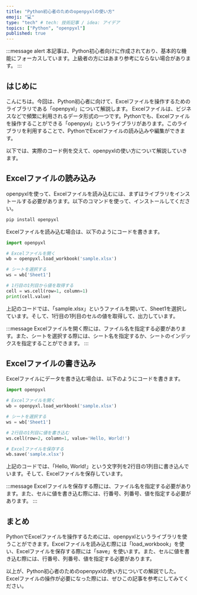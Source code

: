 ```yaml
---
title: "Python初心者のためのopenpyxlの使い方"
emoji: "💻"
type: "tech" # tech: 技術記事 / idea: アイデア
topics: ["Python", "openpyxl"]
published: true
---
```


:::message alert
本記事は、Python初心者向けに作成されており、基本的な機能にフォーカスしています。上級者の方にはあまり参考にならない場合があります。
:::

## はじめに
こんにちは。今回は、Python初心者に向けて、Excelファイルを操作するためのライブラリである「openpyxl」について解説します。
Excelファイルは、ビジネスなどで頻繁に利用されるデータ形式の一つです。Pythonでも、Excelファイルを操作することができる「openpyxl」というライブラリがあります。このライブラリを利用することで、PythonでExcelファイルの読み込みや編集ができます。

以下では、実際のコード例を交えて、openpyxlの使い方について解説していきます。

## Excelファイルの読み込み

openpyxlを使って、Excelファイルを読み込むには、まずはライブラリをインストールする必要があります。以下のコマンドを使って、インストールしてください。

```bash
pip install openpyxl
```

Excelファイルを読み込む場合は、以下のようにコードを書きます。

```python
import openpyxl

# Excelファイルを開く
wb = openpyxl.load_workbook('sample.xlsx')

# シートを選択する
ws = wb['Sheet1']

# 1行目の1列目から値を取得する
cell = ws.cell(row=1, column=1)
print(cell.value)
```

上記のコードでは、「sample.xlsx」というファイルを開いて、Sheet1を選択しています。そして、1行目の1列目のセルの値を取得して、出力しています。

:::message
Excelファイルを開く際には、ファイル名を指定する必要があります。また、シートを選択する際には、シート名を指定するか、シートのインデックスを指定することができます。
:::

## Excelファイルの書き込み

Excelファイルにデータを書き込む場合は、以下のようにコードを書きます。

```python
import openpyxl

# Excelファイルを開く
wb = openpyxl.load_workbook('sample.xlsx')

# シートを選択する
ws = wb['Sheet1']

# 2行目の1列目に値を書き込む
ws.cell(row=2, column=1, value='Hello, World!')

# Excelファイルを保存する
wb.save('sample.xlsx')
```

上記のコードでは、「Hello, World!」という文字列を2行目の1列目に書き込んでいます。そして、Excelファイルを保存しています。

:::message
Excelファイルを保存する際には、ファイル名を指定する必要があります。また、セルに値を書き込む際には、行番号、列番号、値を指定する必要があります。
:::

## まとめ

PythonでExcelファイルを操作するためには、openpyxlというライブラリを使うことができます。Excelファイルを読み込む際には「load_workbook」を使い、Excelファイルを保存する際には「save」を使います。また、セルに値を書き込む際には、行番号、列番号、値を指定する必要があります。

以上が、Python初心者のためのopenpyxlの使い方についての解説でした。Excelファイルの操作が必要になった際には、ぜひこの記事を参考にしてみてください。
